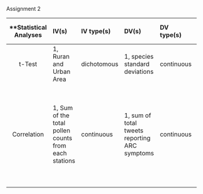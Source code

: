 

Assignment 2

| **Statistical Analyses	|  IV(s)  |  IV type(s) |  DV(s)  |  DV type(s)  |  Control Var | Control Var type  | Question to be answered | _H0_ | alpha | link to paper **| 
|:----------:|:----------|:------------|:-------------|:-------------|:------------|:------------- |:------------------|:----:|:-------:|:-------|
t-Test	| 1, Ruran and Urban Area | dichotomous | 1,  species standard deviations | continuous | 0 | n/a | 	Are urban arrivals of birds significantly more variable than rural arrivals? | Urban test groups <= Rural test group | 0.001 | [Bird Migration Advances More Strongly in Urban Environments](http://journals.plos.org/plosone/article?id=10.1371/journal.pone.0063482) |
Correlation	| 1, Sum of the total pollen counts from each stations | continuous | 1, sum of total tweets reporting ARC symptoms  | continuous | 0 | n/a | Is there a significant correlation of Pollen Counts with Tweets Reporting Symptoms of Allergic Rhinoconjunctivitis? | Significant level of pollen and tweets >= alpha | 0.05 | [Can Twitter Be a Source of Information on Allergy? Correlation of Pollen Counts with Tweets Reporting Symptoms of Allergic Rhinoconjunctivitis and Names of Antihistamine Drugs](http://journals.plos.org/plosone/article?id=10.1371/journal.pone.0133706) |
|||||||||
  

